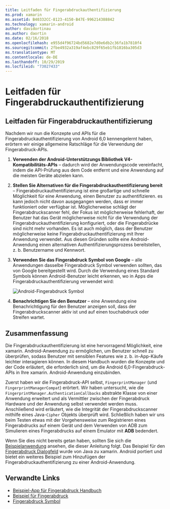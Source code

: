 ```yaml
---
title: Leitfaden für Fingerabdruckauthentifizierung
ms.prod: xamarin
ms.assetid: B40332CC-8123-4150-B47E-996214388842
ms.technology: xamarin-android
author: davidortinau
ms.author: daortin
ms.date: 02/16/2018
ms.openlocfilehash: e955d4f96724bd5682e7d0e6db2c36fa1b7810f4
ms.sourcegitcommit: 2fbe4932a319af4ebc829f65eb1fb1816ba305d3
ms.translationtype: MT
ms.contentlocale: de-DE
ms.lasthandoff: 10/29/2019
ms.locfileid: "73027433"
---
```

# <a name="fingerprint-authentication-guidance"></a>Leitfaden für Fingerabdruckauthentifizierung

## <a name="fingerprint-authentication-guidance"></a>Leitfaden für Fingerabdruckauthentifizierung

Nachdem wir nun die Konzepte und APIs für die Fingerabdruckauthentifizierung von Android 6,0 kennengelernt haben, erörtern wir einige allgemeine Ratschläge für die Verwendung der Fingerabdruck-APIs.

1. **Verwenden der Android-Unterstützungs Bibliothek V4-Kompatibilitäts-APIs** &ndash; dadurch wird der Anwendungscode vereinfacht, indem die API-Prüfung aus dem Code entfernt und eine Anwendung auf die meisten Geräte abzielen kann.
2. **Stellen Sie Alternativen für die Fingerabdruckauthentifizierung bereit** &ndash; Fingerabdruckauthentifizierung ist eine großartige und schnelle Möglichkeit für eine Anwendung, einen Benutzer zu authentifizieren. es kann jedoch nicht davon ausgegangen werden, dass er immer funktioniert oder verfügbar ist. Möglicherweise schlägt der Fingerabdruckscanner fehl, der Fokus ist möglicherweise fehlerhaft, der Benutzer hat das Gerät möglicherweise nicht für die Verwendung der Fingerabdruckauthentifizierung konfiguriert, oder die Fingerabdrücke sind nicht mehr vorhanden. Es ist auch möglich, dass der Benutzer möglicherweise keine Fingerabdruckauthentifizierung mit Ihrer Anwendung verwendet. Aus diesen Gründen sollte eine Android-Anwendung einen alternativen Authentifizierungsprozess bereitstellen, z. b. Benutzername und Kennwort.
3. **Verwenden Sie das Fingerabdruck Symbol von Google** &ndash; alle Anwendungen dasselbe Fingerabdruck Symbol verwenden sollten, das von Google bereitgestellt wird. Durch die Verwendung eines Standard Symbols können Android-Benutzer leicht erkennen, wo in Apps die Fingerabdruckauthentifizierung verwendet wird: 
    
    ![Android-Fingerabdruck Symbol](summary-images/ic-fp-40px.png)
    
4. **Benachrichtigen Sie den Benutzer** &ndash; eine Anwendung eine Benachrichtigung für den Benutzer anzeigen soll, dass der Fingerabdruckscanner aktiv ist und auf einen touchabdruck oder Streifen wartet. 

## <a name="summary"></a>Zusammenfassung

Die Fingerabdruckauthentifizierung ist eine hervorragend Möglichkeit, eine xamarin. Android-Anwendung zu ermöglichen, um Benutzer schnell zu überprüfen, sodass Benutzer mit sensiblen Features wie z. b. in-App-Käufe leichter interagieren können. In diesem Handbuch wurden die Konzepte und der Code erläutert, die erforderlich sind, um die Android 6,0-Fingerabdruck-APIs in Ihre xamarin. Android-Anwendung einzubinden.

Zuerst haben wir die Fingerabdruck-API selbst, `FingerprintManager` (und `FingerprintManagerCompat`) erörtert. Wir haben untersucht, wie die `FingerprintManager.AuthenticationCallbacks` abstrakte Klasse von einer Anwendung erweitert und als Vermittler zwischen der Fingerabdruck Hardware und der Anwendung selbst verwendet werden muss. Anschließend wird erläutert, wie die Integrität der Fingerabdruckscanner mithilfe eines Java-`Cipher` Objekts überprüft wird. Schließlich haben wir uns beim Testen etwas mit der Vorgehensweise zum Registrieren eines Fingerabdrucks auf einem Gerät und dem Verwenden von ADB zum Simulieren eines Fingerabdrucks auf einem Emulator mit **ADB** bedendert. 

Wenn Sie dies nicht bereits getan haben, sollten Sie sich die [Beispielanwendung](https://github.com/xamarin/monodroid-samples/tree/master/FingerprintGuide) ansehen, die dieser Anleitung folgt. Das Beispiel für den [Fingerabdruck Dialogfeld](https://docs.microsoft.com/samples/xamarin/monodroid-samples/android-m-fingerprintdialog) wurde von Java zu xamarin. Android portiert und bietet ein weiteres Beispiel zum Hinzufügen der Fingerabdruckauthentifizierung zu einer Android-Anwendung.

## <a name="related-links"></a>Verwandte Links

- [Beispiel-App für Fingerabdruck Handbuch](https://github.com/xamarin/monodroid-samples/tree/master/FingerprintGuide)
- [Beispiel für Fingerabdruck](https://docs.microsoft.com/samples/xamarin/monodroid-samples/android-m-fingerprintdialog)
- [Fingerabdruck Symbol](https://raw.githubusercontent.com/xamarin/monodroid-samples/master/FingerprintGuide/FingerprintSampleApp/Resources/drawable-hdpi/ic_fp_40px.png)
